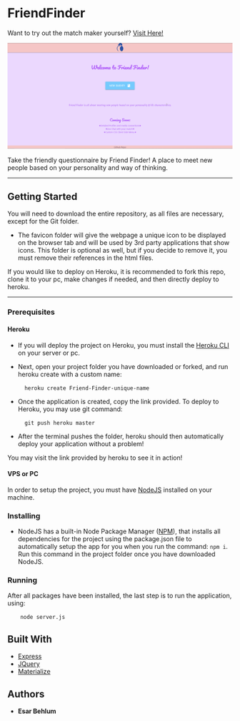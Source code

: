 # FriendFinder

Want to try out the match maker yourself? [Visit Here!](https://friend-finder-sr.herokuapp.com/survey)


![Demo of site](app/images/git/demo.gif)

Take the friendly questionnaire by Friend Finder! A place to meet new people based on your personality and way of thinking. 

----

## Getting Started

You will need to download the entire repository, as all files are necessary, except for the Git folder. 

* The favicon folder will give the webpage a unique icon to be displayed on the browser tab and will be used by 3rd party applications that show icons. This folder is optional as well, but if you decide to remove it, you must remove their references in the html files.

If you would like to deploy on Heroku, it is recommended to fork this repo, clone it to your pc, make changes if needed, and then directly deploy to heroku.

----

### Prerequisites

#### Heroku
  * If you will deploy the project on Heroku, you must install the [Heroku CLI](https://devcenter.heroku.com/articles/heroku-cli#download-and-install) on your server or pc.
  * Next, open your project folder you have downloaded or forked, and run heroku create with a custom name:          
          
          heroku create Friend-Finder-unique-name

  * Once the application is created, copy the link provided. To deploy to Heroku, you may use git command:
          
          git push heroku master

  * After the terminal pushes the folder, heroku should then automatically deploy your application without a problem! 

You may visit the link provided by heroku to see it in action!

#### VPS or PC

In order to setup the project, you must have [NodeJS](https://nodejs.org/en/) installed on your machine. 

### Installing

* NodeJS has a built-in Node Package Manager ([NPM](https://www.npmjs.com/)), that installs all dependencies for the project using the package.json file to automatically setup the app for you when you run the command: `npm i`. Run this command in the project folder once you have downloaded NodeJS.

### Running 

After all packages have been installed, the last step is to run the application, using:

        node server.js


## Built With

* [Express]( https://www.npmjs.com/package/express )
* [JQuery]( https://jquery.com/download/ )
* [Materialize]( https://materializecss.com/ )

## Authors

* **Esar Behlum**